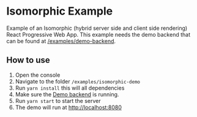 # Isomorphic Example
Example of an Isomorphic (hybrid server side and client side rendering) React Progressive Web App. 
This example needs the demo backend that can be found at [/examples/demo-backend](/examples/demo-backend).

## How to use
1. Open the console
2. Navigate to the folder `/examples/isomorphic-demo`
3. Run `yarn install` this will all dependencies
4. Make sure the [Demo backend](/examples/demo-backend) is running.
5. Run `yarn start` to start the server
6. The demo will run at [http://localhost:8080](http://localhost:8080)